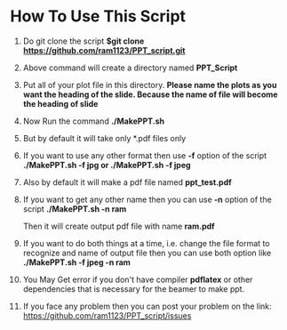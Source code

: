# How To Use This Script
1. Do git clone the script
	**$git clone https://github.com/ram1123/PPT_script.git**

2. Above command will create a directory named **PPT_Script**

3. Put all of your plot file in this directory. **Please name the plots as you want the heading of the slide. Because the name of file will become the heading of slide**

4. Now Run the command
	**./MakePPT.sh**

5. But by default it will take only \*.pdf files only

6. If you want to use any other format then use **-f** option of the script
	**./MakePPT.sh -f jpg
	or
	./MakePPT.sh -f jpeg**

7. Also by default it will make a pdf file named **ppt_test.pdf**
8. If you want to get any other name then you can use **-n** option of the script
	**./MakePPT.sh -n ram**
	
   Then it will create output pdf file with name **ram.pdf**

9. If you want to do both things at a time, i.e. change the file format to recognize and name of output file then you can use both option like
	**./MakePPT.sh -f jpeg -n ram**

10. You May Get error if you don't have compiler **pdflatex** or other dependencies that is necessary for the beamer to make ppt.

11. If you face any problem then you can post your problem on the link:
 	https://github.com/ram1123/PPT_script/issues

